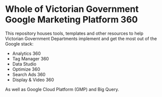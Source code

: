 # Whole of Victorian Government Google Marketing Platform 360
This repository houses tools, templates and other resources to help Victorian Government Departments implement and get the most out of the Google stack: 
* Analytics 360
* Tag Manager 360
* Data Studio
* Optimize 360
* Search Ads 360
* Display & Video 360

As well as Google Cloud Platform (GMP) and Big Query.
